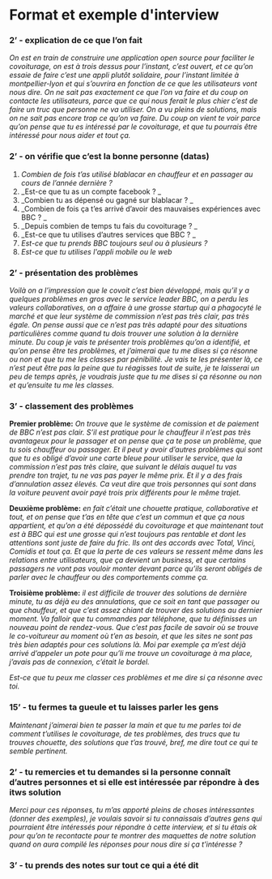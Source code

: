 # Format et exemple d'interview

###  2’ - explication de ce que l’on fait
_On est en train de construire une application open source pour faciliter le covoiturage, on est à trois dessus pour l’instant, c’est ouvert, et ce qu’on essaie de faire c’est une appli plutôt solidaire, pour l’instant limitée à montpellier-lyon et qui s’ouvrira en fonction de ce que les utilisateurs vont nous dire. On ne sait pas exactement ce que l’on va faire et du coup on contacte les utilisateurs, parce que ce qui nous ferait le plus chier c’est de faire un truc que personne ne va utiliser. 
On a vu pleins de solutions, mais on ne sait pas encore trop ce qu’on va faire.
Du coup on vient te voir parce qu’on pense que tu es intéressé par le covoiturage, et que tu pourrais être intéressé pour nous aider et tout ça._

### 2’ - on vérifie que c’est la bonne personne (datas)
1. _Combien de fois t’as utilisé blablacar en chauffeur et en passager au cours de l’année dernière ?_
2. _Est-ce que tu as un compte facebook ? _
3. _Combien tu as dépensé ou gagné sur blablacar ? _
4. _Combien de fois ça t’es arrivé d’avoir des mauvaises expériences avec BBC ? _
5. _Depuis combien de temps tu fais du covoiturage ? _
6. _Est-ce que tu utilises d’autres services que BBC ? _
7. _Est-ce que tu prends BBC toujours seul ou à plusieurs  ?_
8. _Est-ce que tu utilises l'appli mobile ou le web_

### 2’ - présentation des problèmes
_Voilà on a l’impression que le covoit c’est bien développé, mais qu’il y a quelques problèmes en gros avec le service leader BBC, on a perdu les valeurs collaboratives, on a affaire à une grosse startup qui a phagocyté le marché et que leur système de commission n’est pas très clair, pas très égale. On pense aussi que ce n’est pas très adapté pour des situations particulières comme quand tu dois trouver une solution à la dernière minute.
Du coup je vais te présenter trois problèmes qu’on a identifié, et qu’on pense être tes problèmes, et j’aimerai que tu me dises si ça résonne ou non et que tu me les classes par pénibilité. Je vais te les présenter là, ce n’est peut être pas la peine que tu réagisses tout de suite, je te laisserai un peu de temps après, je voudrais juste que tu me dises si ça résonne ou non et qu’ensuite tu me les classes._

### 3’ - classement des problèmes
**Premier problème:** _On trouve que le système de comission et de paiement de BBC n’est pas clair. S’il est pratique pour le chauffeur il n’est pas très avantageux pour le passager et on pense que ça te pose un problème, que tu sois chauffeur ou passager. Et il peut y avoir d’autres problèmes qui sont que tu es obligé d’avoir une carte bleue pour utiliser le service, que la commission n’est pas très claire, que suivant le délais auquel tu vas prendre ton trajet, tu ne vas pas payer le même prix. Et il y a des frais d’annulation assez élevés. Ca veut dire que trois personnes qui sont dans la voiture peuvent avoir payé trois prix différents pour le même trajet._

**Deuxième problème:** _en fait c’était une chouette pratique, collaborative et tout, et on pense que t’as en tête que c’est un commun et que ça nous appartient, et qu’on a été dépossédé du covoiturage et que maintenant tout est à BBC qui est une grosse qui n’est toujours pas rentable et dont les attentions sont juste de faire du fric. Ils ont des accords avec Total, Vinci, Comidis et tout ça. Et que la perte de ces valeurs se ressent même dans les relations entre utilisateurs, que ça devient un business, et que certains passagers ne vont pas vouloir monter devant parce qu’ils seront obligés de parler avec le chauffeur ou des comportements comme ça._

**Troisième problème:** _il est difficile de trouver des solutions de dernière minute, tu as déjà eu des annulations, que ce soit en tant que passager ou que chauffeur, et que c’est assez chiant de trouver des solutions au dernier moment. Va falloir que tu commandes par téléphone, que tu définisses un nouveau point de rendez-vous. Que c’est pas facile de savoir où se trouve le co-voitureur au moment où t’en as besoin, et que les sites ne sont pas très bien adaptés pour ces solutions là. Moi par exemple ça m’est déjà arrivé d’appeler un pote pour qu’li me trouve un covoiturage à ma place, j’avais pas de connexion, c’était le bordel._

_Est-ce que tu peux me classer ces problèmes et me dire si ça résonne avec toi._

### 15’ - tu fermes ta gueule et tu laisses parler les gens

_Maintenant j’aimerai bien te passer la main et que tu me parles toi de comment t’utilises le covoiturage, de tes problèmes, des trucs que tu trouves chouette, des solutions que t’as trouvé, bref, me dire tout ce qui te semble pertinent._

### 2’ - tu remercies et tu demandes si la personne connaît d’autres personnes et si elle est intéressée par répondre à des itws solution

_Merci pour ces réponses, tu m’as apporté pleins de choses intéressantes (donner des exemples), je voulais savoir si tu connaissais d’autres gens qui pourraient être intéressés pour répondre à cette interview, et si tu étais ok pour qu’on te recontacte pour te montrer des maquettes de notre solution quand on aura compilé les réponses pour nous dire si ça t’intéresse ?_

### 3’ - tu prends des notes sur tout ce qui a été dit

